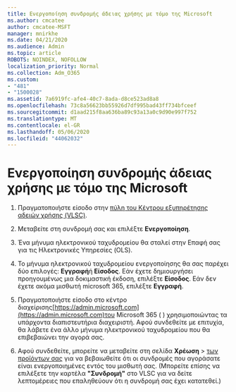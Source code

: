 ```yaml
---
title: Ενεργοποίηση συνδρομής άδειας χρήσης με τόμο της Microsoft
ms.author: cmcatee
author: cmcatee-MSFT
manager: mnirkhe
ms.date: 04/21/2020
ms.audience: Admin
ms.topic: article
ROBOTS: NOINDEX, NOFOLLOW
localization_priority: Normal
ms.collection: Adm_O365
ms.custom:
- "481"
- "1500028"
ms.assetid: 7a6919fc-afe4-40c7-8ada-d8ce523ad8a8
ms.openlocfilehash: 73c8a56623bb55926d7df995bad43ff734bfceef
ms.sourcegitcommit: d1aad215f8aa636ba89c93a13a0c9d90e997f752
ms.translationtype: MT
ms.contentlocale: el-GR
ms.lasthandoff: 05/06/2020
ms.locfileid: "44062032"
---
```

# <a name="activating-a-microsoft-volume-license-subscription"></a>Ενεργοποίηση συνδρομής άδειας χρήσης με τόμο της Microsoft

1. Πραγματοποιήστε είσοδο στην [πύλη του Κέντρου εξυπηρέτησης αδειών χρήσης (VLSC)](https://go.microsoft.com/fwlink/p/?LinkId=329762).

2. Μεταβείτε στη συνδρομή σας και επιλέξτε **Ενεργοποίηση**.

3. Ένα μήνυμα ηλεκτρονικού ταχυδρομείου θα σταλεί στην Επαφή σας για τις Ηλεκτρονικές Υπηρεσίες (OLS).

4. Το μήνυμα ηλεκτρονικού ταχυδρομείου ενεργοποίησης θα σας παρέχει δύο επιλογές: **Εγγραφή**ή **Είσοδος**. Εάν έχετε δημιουργήσει προηγουμένως μια δοκιμαστική έκδοση, επιλέξτε **Είσοδος**. Εάν δεν έχετε ακόμα μισθωτή microsoft 365, επιλέξτε **Εγγραφή**.

5. Πραγματοποιήστε είσοδο στο κέντρο διαχείρισης[https://admin.microsoft.com](https://admin.microsoft.com)του Microsoft 365 ( ) χρησιμοποιώντας τα υπάρχοντα διαπιστευτήρια διαχειριστή. Αφού συνδεθείτε με επιτυχία, θα λάβετε ένα άλλο μήνυμα ηλεκτρονικού ταχυδρομείου που θα επιβεβαιώνει την αγορά σας.

6. Αφού συνδεθείτε, μπορείτε να μεταβείτε στη σελίδα **Χρέωση** \> [των προϊόντων σας](https://go.microsoft.com/fwlink/p/?linkid=842054) για να βεβαιωθείτε ότι οι συνδρομές που αγοράσατε είναι ενεργοποιημένες εντός του μισθωτή σας. (Μπορείτε επίσης να επιλέξετε την καρτέλα **"Συνδρομή"** στο VLSC για να δείτε λεπτομέρειες που επαληθεύουν ότι η συνδρομή σας έχει κατατεθεί.)
